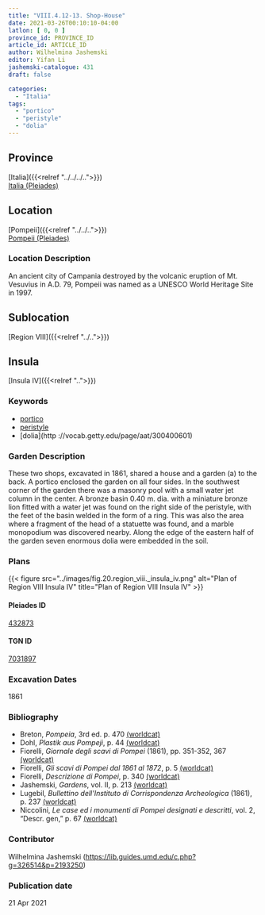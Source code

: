 ```yaml
---
title: "VIII.4.12-13. Shop-House"
date: 2021-03-26T00:10:10-04:00
latlon: [ 0, 0 ]
province_id: PROVINCE_ID
article_id: ARTICLE_ID
author: Wilhelmina Jashemski
editor: Yifan Li
jashemski-catalogue: 431
draft: false

categories:
  - "Italia"
tags:
  - "portico"
  - "peristyle"
  - "dolia"
---
```


## Province
[Italia]({{<relref "../../../..">}}) \
[Italia (Pleiades)](https://pleiades.stoa.org/places/1052)

## Location
[Pompeii]({{<relref "../../..">}}) \
[Pompeii (Pleiades)](https://pleiades.stoa.org/places/433032)

### Location Description
An ancient city of Campania destroyed by the volcanic eruption of Mt. Vesuvius in A.D. 79, Pompeii was named as a UNESCO World Heritage Site in 1997.

## Sublocation
[Region VIII]({{<relref "../..">}})

## Insula
[Insula IV]({{<relref "..">}})

### Keywords
 - [portico](http://vocab.getty.edu/page/aat/300004145)
 - [peristyle](http://vocab.getty.edu/page/aat/300080971)
 - [dolia](http ://vocab.getty.edu/page/aat/300400601)

### Garden Description
These two shops, excavated in 1861, shared a house and a garden (a) to the back. A portico enclosed the garden on all four sides. In the southwest corner of the garden there was a masonry pool with a small water jet column in the center. A bronze basin 0.40 m. dia. with a miniature bronze lion fitted with a water jet was found on the right side of the peristyle, with the feet of the basin welded in the form of a ring.  This was also the area where a fragment of the head of a statuette was found, and a marble monopodium was discovered nearby. Along the edge of the eastern half of the garden seven enormous dolia were embedded in the soil.

### Plans
{{< figure src="../images/fig.20.region_viii._insula_iv.png" alt="Plan of Region VIII Insula IV" title="Plan of Region VIII Insula IV" >}}

#### Pleiades ID
[432873](https://pleiades.stoa.org/places/538911200)

#### TGN ID
[7031897](http://vocab.getty.edu/page/tgn/2053030)

###  Excavation Dates
1861

### Bibliography
* Breton, *Pompeia*, 3rd ed. p. 470 [(worldcat)](http://www.worldcat.org/oclc/894211341)
* Dohl, *Plastik aus Pompeji*, p. 44 [(worldcat)](http://www.worldcat.org/oclc/52662796)
* Fiorelli, *Giornale degli scavi di Pompei* (1861), pp. 351-352, 367 [(worldcat)](http://www.worldcat.org/oclc/962518899)
* Fiorelli, *Gli scavi di Pompei dal 1861 al 1872*, p. 5 [(worldcat)](http://www.worldcat.org/oclc/65043382)
* Fiorelli, *Descrizione di Pompei*, p. 340 [(worldcat)](http://www.worldcat.org/oclc/252039996)
* Jashemski, *Gardens*, vol. II, p. 213 [(worldcat)](http://www.worldcat.org/oclc/1113367431)
* Lugebil, *Bullettino dell'Instituto di Corrispondenza Archeologica* (1861), p. 237 [(worldcat)](http://www.worldcat.org/oclc/823239162)
* Niccolini, *Le case ed i monumenti di Pompei designati e descritti*, vol. 2, “Descr. gen,” p. 67 [(worldcat)](http://www.worldcat.org/oclc/906755593)

### Contributor
Wilhelmina Jashemski (https://lib.guides.umd.edu/c.php?g=326514&p=2193250)

### Publication date

21 Apr 2021
